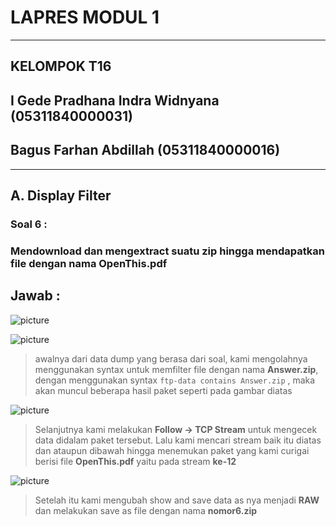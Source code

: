 # **LAPRES MODUL 1** 
-----------------------------------
## **KELOMPOK T16**
## I Gede Pradhana Indra Widnyana (05311840000031)
## Bagus Farhan Abdillah (05311840000016)
-----------------------------------
## A. Display Filter
### Soal 6 :
### Mendownload dan mengextract suatu zip hingga mendapatkan file dengan nama **OpenThis.pdf**
## Jawab : 

![picture](https://cdn.discordapp.com/attachments/691272864644595743/767056759965614160/unknown.png)

![picture](https://cdn.discordapp.com/attachments/691272864644595743/767056880614637588/unknown.png)
>awalnya dari data dump yang berasa dari soal,  kami mengolahnya menggunakan syntax untuk memfilter file dengan nama **Answer.zip**, dengan menggunakan syntax ```ftp-data contains Answer.zip``` , maka akan muncul beberapa hasil paket seperti pada gambar diatas

![picture](https://cdn.discordapp.com/attachments/691272864644595743/767057198210744401/unknown.png)
>Selanjutnya kami melakukan **Follow -> TCP Stream** untuk mengecek data didalam paket tersebut. Lalu kami mencari stream baik itu diatas dan ataupun dibawah hingga menemukan paket yang kami curigai berisi file **OpenThis.pdf** yaitu pada stream **ke-12**

![picture](https://cdn.discordapp.com/attachments/691272864644595743/767057401546801222/unknown.png)
>Setelah itu kami mengubah show and save data as nya menjadi **RAW** dan melakukan save as file dengan nama **nomor6.zip**
